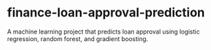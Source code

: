 # finance-loan-approval-prediction
A machine learning project that predicts loan approval using logistic regression, random forest, and gradient boosting.
